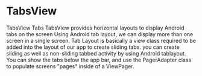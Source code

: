 # TabsView
TabsView
Tabs
TabsView provides horizontal layouts to display Android tabs on the screen
Using Android tab layout, we can display more than one screen in a single screen.
Tab Layout is basically a view class required to be added into the layout of our app to create sliding tabs.
 you can create sliding as well as non-sliding tabbed activity by using Android tablayout.
You can show the tabs below the app bar, and use the PagerAdapter class to populate screens "pages" inside of a ViewPager.
